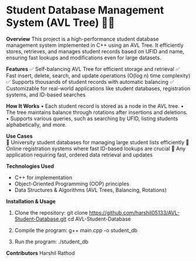 # Student Database Management System (AVL Tree) 🏫🌳

**Overview** 
This project is a high-performance student database management system implemented in C++ using an AVL Tree. It efficiently stores, retrieves, and manages student records based on UFID and name, ensuring fast lookups and modifications even for large datasets.

**Features** 
✅ Self-balancing AVL Tree for efficient storage and retrieval
✅ Fast insert, delete, search, and update operations (O(log n) time complexity)
✅ Supports thousands of student records with automatic balancing
✅ Customizable for real-world applications like student databases, registration systems, and ID-based searches

**How It Works** 
• Each student record is stored as a node in the AVL tree.
• The tree maintains balance through rotations after insertions and deletions.
• Supports various queries, such as searching by UFID, listing students alphabetically, and more.

**Use Cases**  
📌 University student databases for managing large student lists efficiently
📌 Online registration systems where fast ID-based lookups are crucial
📌 Any application requiring fast, ordered data retrieval and updates

**Technologies Used** 
- C++ for implementation
- Object-Oriented Programming (OOP) principles
- Data Structures & Algorithms (AVL Trees, Balancing, Rotations)
  
**Installation & Usage** 
1. Clone the repository:
git clone https://github.com/harshil05133/AVL-Student-Database.git
cd AVL-Student-Database

2. Compile the program: 
g++ main.cpp -o student_db

3. Run the program:
./student_db

**Contributors** 
Harshil Rathod
